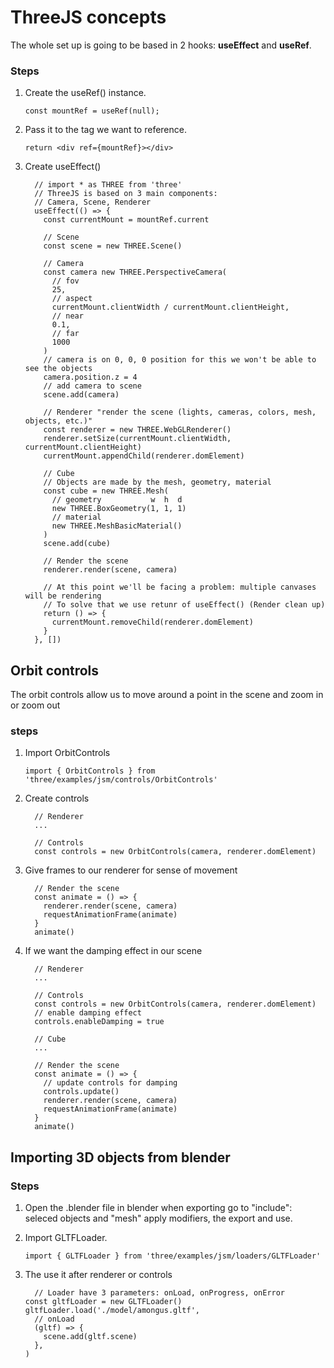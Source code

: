 # ThreeJS concepts

The whole set up is going to be based in 2 hooks: **useEffect** and **useRef**.

### Steps

1. Create the useRef() instance.

   `const mountRef = useRef(null);`

2. Pass it to the tag we want to reference.

   `return <div ref={mountRef}></div>`

3. Create useEffect()

   ```
     // import * as THREE from 'three'
     // ThreeJS is based on 3 main components:
     // Camera, Scene, Renderer
     useEffect(() => {
       const currentMount = mountRef.current

       // Scene
       const scene = new THREE.Scene()

       // Camera
       const camera new THREE.PerspectiveCamera(
         // fov
         25,
         // aspect
         currentMount.clientWidth / currentMount.clientHeight,
         // near
         0.1,
         // far
         1000
       )
       // camera is on 0, 0, 0 position for this we won't be able to see the objects
       camera.position.z = 4
       // add camera to scene
       scene.add(camera)

       // Renderer "render the scene (lights, cameras, colors, mesh, objects, etc.)"
       const renderer = new THREE.WebGLRenderer()
       renderer.setSize(currentMount.clientWidth, currentMount.clientHeight)
       currentMount.appendChild(renderer.domElement)

       // Cube
       // Objects are made by the mesh, geometry, material
       const cube = new THREE.Mesh(
         // geometry           w  h  d
         new THREE.BoxGeometry(1, 1, 1)
         // material
         new THREE.MeshBasicMaterial()
       )
       scene.add(cube)

       // Render the scene
       renderer.render(scene, camera)

       // At this point we'll be facing a problem: multiple canvases will be rendering
       // To solve that we use retunr of useEffect() (Render clean up)
       return () => {
         currentMount.removeChild(renderer.domElement)
       }
     }, [])
   ```

## Orbit controls

The orbit controls allow us to move around a point in the scene and zoom in or zoom out

### steps

1. Import OrbitControls

   `import { OrbitControls } from 'three/examples/jsm/controls/OrbitControls'`

2. Create controls

   ```
     // Renderer
     ...

     // Controls
     const controls = new OrbitControls(camera, renderer.domElement)
   ```

3. Give frames to our renderer for sense of movement

   ```
     // Render the scene
     const animate = () => {
       renderer.render(scene, camera)
       requestAnimationFrame(animate)
     }
     animate()
   ```

4. If we want the damping effect in our scene

   ```
     // Renderer
     ...

     // Controls
     const controls = new OrbitControls(camera, renderer.domElement)
     // enable damping effect
     controls.enableDamping = true

     // Cube
     ...

     // Render the scene
     const animate = () => {
       // update controls for damping
       controls.update()
       renderer.render(scene, camera)
       requestAnimationFrame(animate)
     }
     animate()
   ```

## Importing 3D objects from blender

### Steps

1. Open the .blender file in blender when exporting go to "include": seleced objects
   and "mesh" apply modifiers, the export and use.

2. Import GLTFLoader.

    `import { GLTFLoader } from 'three/examples/jsm/loaders/GLTFLoader'`

3. The use it after renderer or controls

    ```
      // Loader have 3 parameters: onLoad, onProgress, onError
    const gltfLoader = new GLTFLoader()
    gltfLoader.load('./model/amongus.gltf',
      // onLoad
      (gltf) => {
        scene.add(gltf.scene)
      },
    )
    ```